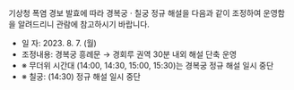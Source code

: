 기상청 폭염 경보 발효에 따라 경복궁 · 칠궁 정규 해설을 다음과 같이 조정하여 운영함을 알려드리니 관람에 참고하시기 바랍니다.
- 일 자: 2023. 8. 7. (월)
- 조정내용: 경복궁 흥례문 → 경회루 권역 30분 내외 해설 단축 운영
- ※ 무더위 시간대 (14:00, 14:30, 15:00, 15:30)는 경복궁 정규 해설 일시 중단
- ※ 칠궁: (14:30) 정규 해설 일시 중단